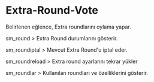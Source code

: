 # Extra-Round-Vote
Belirlenen eğlence, Extra roundlarını oylama yapar.

sm_round > Extra Round durumlarını gösterir.

sm_roundiptal > Mevcut Extra Round'u iptal eder.

sm_roundreload > Extra round ayarlarını tekrar yükler

sm_roundlar > Kullanılan roundları ve özelliklerini gösterir.

